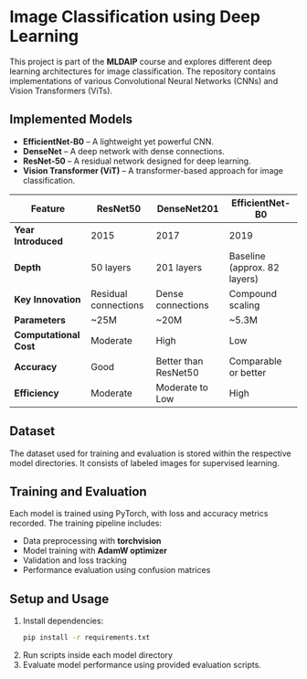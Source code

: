 # Image Classification using Deep Learning

This project is part of the **MLDAIP** course and explores different deep learning architectures for image classification. The repository contains implementations of various Convolutional Neural Networks (CNNs) and Vision Transformers (ViTs).

## Implemented Models
- **EfficientNet-B0** – A lightweight yet powerful CNN.
- **DenseNet** – A deep network with dense connections.
- **ResNet-50** – A residual network designed for deep learning.
- **Vision Transformer (ViT)** – A transformer-based approach for image classification.

| Feature                | ResNet50              | DenseNet201              | EfficientNet-B0        |
|------------------------|-----------------------|--------------------------|-------------------------|
| **Year Introduced**    | 2015                 | 2017                    | 2019                   |
| **Depth**              | 50 layers            | 201 layers              | Baseline (approx. 82 layers) |
| **Key Innovation**     | Residual connections | Dense connections        | Compound scaling       |
| **Parameters**         | ~25M                 | ~20M                    | ~5.3M                  |
| **Computational Cost** | Moderate             | High                    | Low                    |
| **Accuracy**           | Good                 | Better than ResNet50    | Comparable or better   |
| **Efficiency**         | Moderate             | Moderate to Low          | High                   |



## Dataset
The dataset used for training and evaluation is stored within the respective model directories. It consists of labeled images for supervised learning.

## Training and Evaluation
Each model is trained using PyTorch, with loss and accuracy metrics recorded. The training pipeline includes:
- Data preprocessing with **torchvision**
- Model training with **AdamW optimizer**
- Validation and loss tracking
- Performance evaluation using confusion matrices

## Setup and Usage
1. Install dependencies:
   ```sh
   pip install -r requirements.txt
   ```
2. Run  scripts inside each model directory
3. Evaluate model performance using provided evaluation scripts.


